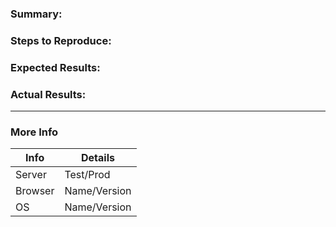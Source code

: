 ### Summary:

### Steps to Reproduce:

### Expected Results:

### Actual Results:

___

### More Info

Info    | Details    
---     | ---
Server  | Test/Prod
Browser | Name/Version
OS      | Name/Version
